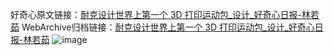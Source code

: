 好奇心原文链接：[耐克设计世界上第一个 3D 打印运动包_设计_好奇心日报-林若茹](https://www.qdaily.com/articles/1070.html)
WebArchive归档链接：[耐克设计世界上第一个 3D 打印运动包_设计_好奇心日报-林若茹](http://web.archive.org/web/20180430083741/http://www.qdaily.com:80/articles/1070.html)
![image](http://ww3.sinaimg.cn/large/007d5XDply1g3v497zh41j30u02ds1kx)